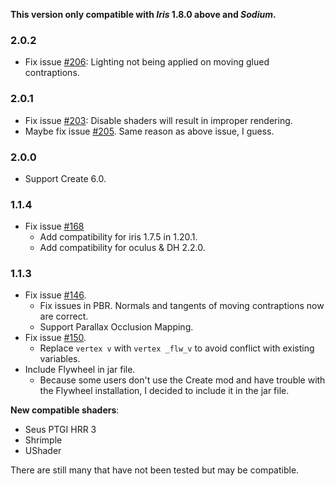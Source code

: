 **This version only compatible with _Iris_ 1.8.0 above and _Sodium_.**

### 2.0.2
- Fix issue [#206](https://github.com/leon-o/iris-flw-compat/issues/206): Lighting not being applied on moving glued contraptions.

### 2.0.1
- Fix issue [#203](https://github.com/leon-o/iris-flw-compat/issues/203): Disable shaders will result in improper rendering.
- Maybe fix issue [#205](https://github.com/leon-o/iris-flw-compat/issues/205). Same reason as above issue, I guess.

### 2.0.0
- Support Create 6.0.

### 1.1.4
- Fix issue [#168](https://github.com/leon-o/iris-flw-compat/issues/168)
  - Add compatibility for iris 1.7.5 in 1.20.1.
  - Add compatibility for oculus & DH 2.2.0.

### 1.1.3
- Fix issue [#146](https://github.com/leon-o/iris-flw-compat/issues/146).
  - Fix issues in PBR. Normals and tangents of moving contraptions now are correct.
  - Support Parallax Occlusion Mapping.
- Fix issue [#150](https://github.com/leon-o/iris-flw-compat/issues/150).
  - Replace `vertex v` with `vertex _flw_v` to avoid conflict with existing variables.
- Include Flywheel in jar file.
  - Because some users don't use the Create mod and have trouble with the Flywheel installation, I decided to include it in the jar file.

**New compatible shaders**:
- Seus PTGI HRR 3
- Shrimple
- UShader

There are still many that have not been tested but may be compatible.
